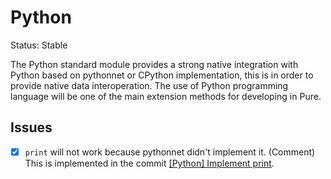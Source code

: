 ﻿# Python

Status: Stable

The Python standard module provides a strong native integration with Python based on pythonnet or CPython implementation, this is in order to provide native data interoperation. The use of Python programming language will be one of the main extension methods for developing in Pure.

## Issues

- [x] `print` will not work because pythonnet didn't implement it. (Comment) This is implemented in the commit [[Python] Implement print](https://github.com/Pure-the-Language/Pure/commit/03b04fe3fbf0f87999a51e2b599b3d4185004f73).